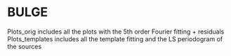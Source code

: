 # BULGE

Plots_orig includes all the plots with the 5th order Fourier fitting + residuals
Plots_templates includes all the template fitting and the LS periodogram of the sources
